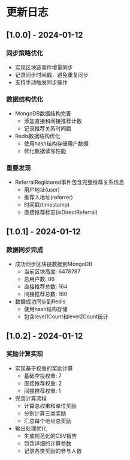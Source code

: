 # 更新日志

## [1.0.0] - 2024-01-12

### 同步策略优化
- 实现区块链事件增量同步
- 记录同步时间戳，避免重复同步
- 支持手动触发同步操作

### 数据结构优化
- MongoDB数据结构完善
  - 添加直接和间接推荐计数
  - 记录推荐关系时间戳
- Redis数据结构优化
  - 使用hash结构存储用户数据
  - 优化数据读写性能

### 重要发现
- ReferralRegistered事件包含完整推荐关系信息
  - 用户地址(user)
  - 推荐人地址(referrer)
  - 时间戳(timestamp)
  - 直接推荐标志(isDirectReferral)

## [1.0.1] - 2024-01-12

### 数据同步完成
- 成功同步区块链数据到MongoDB
  - 当前区块高度: 6478787
  - 总用户数: 86
  - 直接推荐总数: 164
  - 间接推荐总数: 160
- 数据成功同步到Redis
  - 使用hash结构存储
  - 包含level1Count和level2Count统计

## [1.0.2] - 2024-01-12

### 奖励计算实现
- 实现基于权重的奖励计算
  - 基础空投权重: 7
  - 直接推荐权重: 2
  - 间接推荐权重: 1
- 完善计算流程
  - 计算总权重和单位奖励
  - 分别计算三类奖励
  - 汇总每个地址总奖励
- 输出处理优化
  - 生成规范化的CSV报告
  - 包含详细的计算参数
  - 记录各类奖励的参与人数 